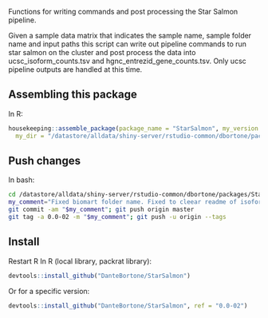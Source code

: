 Functions for writing commands and post processing the Star Salmon pipeline.

Given a sample data matrix that indicates the sample name, sample folder name and input paths
this script can write out pipeline commands to run star salmon on the cluster and post process the
data into ucsc_isoform_counts.tsv and hgnc_entrezid_gene_counts.tsv.  Only ucsc pipeline outputs 
are handled at this time.


## Assembling this package
In R:
``` r
housekeeping::assemble_package(package_name = "StarSalmon", my_version = "0.0-02",
  my_dir = "/datastore/alldata/shiny-server/rstudio-common/dbortone/packages/StarSalmon")
```

## Push changes
In bash:
``` bash
cd /datastore/alldata/shiny-server/rstudio-common/dbortone/packages/StarSalmon
my_comment="Fixed biomart folder name. Fixed to cleear readme of isoforms when running."
git commit -am "$my_comment"; git push origin master
git tag -a 0.0-02 -m "$my_comment"; git push -u origin --tags
```

## Install
Restart R
In R (local library, packrat library):
``` r
devtools::install_github("DanteBortone/StarSalmon")
```

Or for a specific version:
``` r
devtools::install_github("DanteBortone/StarSalmon", ref = "0.0-02")
```
